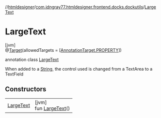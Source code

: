 //[htmldesigner](../../../index.md)/[com.jdngray77.htmldesigner.frontend.docks.dockutils](../index.md)/[LargeText](index.md)

# LargeText

[jvm]\
@[Target](https://kotlinlang.org/api/latest/jvm/stdlib/kotlin.annotation/-target/index.html)(allowedTargets = [[AnnotationTarget.PROPERTY](https://kotlinlang.org/api/latest/jvm/stdlib/kotlin.annotation/-annotation-target/-p-r-o-p-e-r-t-y/index.html)])

annotation class [LargeText](index.md)

When added to a [String](https://kotlinlang.org/api/latest/jvm/stdlib/kotlin/-string/index.html), the control used is changed from a TextArea to a TextField

## Constructors

| | |
|---|---|
| [LargeText](-large-text.md) | [jvm]<br>fun [LargeText](-large-text.md)() |
